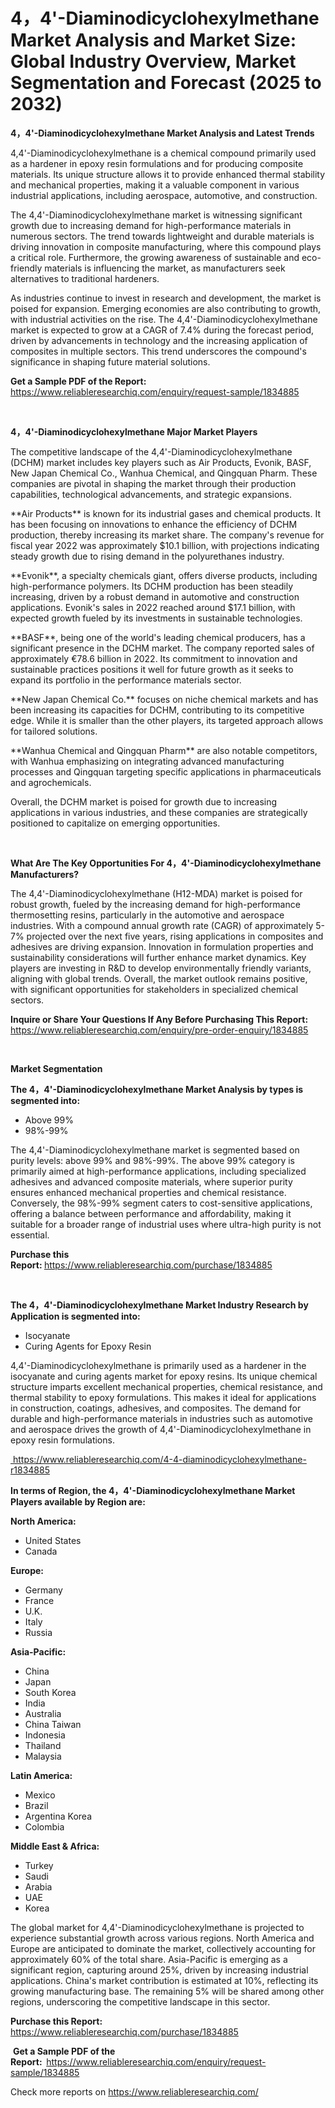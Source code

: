 <p><h1>4，4'-Diaminodicyclohexylmethane Market Analysis and Market Size: Global Industry Overview, Market Segmentation and Forecast (2025 to 2032)</h1></p><p><strong>4，4'-Diaminodicyclohexylmethane Market Analysis and Latest Trends</strong></p>
<p><p>4,4'-Diaminodicyclohexylmethane is a chemical compound primarily used as a hardener in epoxy resin formulations and for producing composite materials. Its unique structure allows it to provide enhanced thermal stability and mechanical properties, making it a valuable component in various industrial applications, including aerospace, automotive, and construction.</p><p>The 4,4'-Diaminodicyclohexylmethane market is witnessing significant growth due to increasing demand for high-performance materials in numerous sectors. The trend towards lightweight and durable materials is driving innovation in composite manufacturing, where this compound plays a critical role. Furthermore, the growing awareness of sustainable and eco-friendly materials is influencing the market, as manufacturers seek alternatives to traditional hardeners.</p><p>As industries continue to invest in research and development, the market is poised for expansion. Emerging economies are also contributing to growth, with industrial activities on the rise. The 4,4'-Diaminodicyclohexylmethane market is expected to grow at a CAGR of 7.4% during the forecast period, driven by advancements in technology and the increasing application of composites in multiple sectors. This trend underscores the compound's significance in shaping future material solutions.</p></p>
<p><strong>Get a Sample PDF of the Report:&nbsp;</strong> <a href="https://www.reliableresearchiq.com/enquiry/request-sample/1834885?utm_campaign=3048&utm_medium=2&utm_source=Github&utm_content=ia&utm_term=26032025&utm_id=44-diaminodicyclohexylmethane">https://www.reliableresearchiq.com/enquiry/request-sample/1834885</a></p>
<p>&nbsp;</p>
<p><strong>4，4'-Diaminodicyclohexylmethane Major Market Players</strong></p>
<p><p>The competitive landscape of the 4,4'-Diaminodicyclohexylmethane (DCHM) market includes key players such as Air Products, Evonik, BASF, New Japan Chemical Co., Wanhua Chemical, and Qingquan Pharm. These companies are pivotal in shaping the market through their production capabilities, technological advancements, and strategic expansions.</p><p>**Air Products** is known for its industrial gases and chemical products. It has been focusing on innovations to enhance the efficiency of DCHM production, thereby increasing its market share. The company's revenue for fiscal year 2022 was approximately $10.1 billion, with projections indicating steady growth due to rising demand in the polyurethanes industry.</p><p>**Evonik**, a specialty chemicals giant, offers diverse products, including high-performance polymers. Its DCHM production has been steadily increasing, driven by a robust demand in automotive and construction applications. Evonik's sales in 2022 reached around $17.1 billion, with expected growth fueled by its investments in sustainable technologies.</p><p>**BASF**, being one of the world's leading chemical producers, has a significant presence in the DCHM market. The company reported sales of approximately €78.6 billion in 2022. Its commitment to innovation and sustainable practices positions it well for future growth as it seeks to expand its portfolio in the performance materials sector.</p><p>**New Japan Chemical Co.** focuses on niche chemical markets and has been increasing its capacities for DCHM, contributing to its competitive edge. While it is smaller than the other players, its targeted approach allows for tailored solutions.</p><p>**Wanhua Chemical and Qingquan Pharm** are also notable competitors, with Wanhua emphasizing on integrating advanced manufacturing processes and Qingquan targeting specific applications in pharmaceuticals and agrochemicals.</p><p>Overall, the DCHM market is poised for growth due to increasing applications in various industries, and these companies are strategically positioned to capitalize on emerging opportunities.</p></p>
<p>&nbsp;</p>
<p><strong>What Are The Key Opportunities For 4，4'-Diaminodicyclohexylmethane Manufacturers?</strong></p>
<p><p>The 4,4'-Diaminodicyclohexylmethane (H12-MDA) market is poised for robust growth, fueled by the increasing demand for high-performance thermosetting resins, particularly in the automotive and aerospace industries. With a compound annual growth rate (CAGR) of approximately 5-7% projected over the next five years, rising applications in composites and adhesives are driving expansion. Innovation in formulation properties and sustainability considerations will further enhance market dynamics. Key players are investing in R&D to develop environmentally friendly variants, aligning with global trends. Overall, the market outlook remains positive, with significant opportunities for stakeholders in specialized chemical sectors.</p></p>
<p><strong>Inquire or Share Your Questions If Any Before Purchasing This Report:</strong> <a href="https://www.reliableresearchiq.com/enquiry/pre-order-enquiry/1834885?utm_campaign=3048&utm_medium=2&utm_source=Github&utm_content=ia&utm_term=26032025&utm_id=44-diaminodicyclohexylmethane">https://www.reliableresearchiq.com/enquiry/pre-order-enquiry/1834885</a></p>
<p>&nbsp;</p>
<p><strong>Market Segmentation</strong></p>
<p><strong>The 4，4'-Diaminodicyclohexylmethane Market Analysis by types is segmented into:</strong></p>
<p><ul><li>Above 99%</li><li>98%-99%</li></ul></p>
<p><p>The 4,4'-Diaminodicyclohexylmethane market is segmented based on purity levels: above 99% and 98%-99%. The above 99% category is primarily aimed at high-performance applications, including specialized adhesives and advanced composite materials, where superior purity ensures enhanced mechanical properties and chemical resistance. Conversely, the 98%-99% segment caters to cost-sensitive applications, offering a balance between performance and affordability, making it suitable for a broader range of industrial uses where ultra-high purity is not essential.</p></p>
<p><strong>Purchase this Report:&nbsp;</strong><a href="https://www.reliableresearchiq.com/purchase/1834885?utm_campaign=3048&utm_medium=2&utm_source=Github&utm_content=ia&utm_term=26032025&utm_id=44-diaminodicyclohexylmethane">https://www.reliableresearchiq.com/purchase/1834885</a></p>
<p>&nbsp;</p>
<p><strong>The 4，4'-Diaminodicyclohexylmethane Market Industry Research by Application is segmented into:</strong></p>
<p><ul><li>Isocyanate</li><li>Curing Agents for Epoxy Resin</li></ul></p>
<p><p>4,4'-Diaminodicyclohexylmethane is primarily used as a hardener in the isocyanate and curing agents market for epoxy resins. Its unique chemical structure imparts excellent mechanical properties, chemical resistance, and thermal stability to epoxy formulations. This makes it ideal for applications in construction, coatings, adhesives, and composites. The demand for durable and high-performance materials in industries such as automotive and aerospace drives the growth of 4,4'-Diaminodicyclohexylmethane in epoxy resin formulations.</p></p>
<p><a href="https://www.reliableresearchiq.com/4-4-diaminodicyclohexylmethane-r1834885?utm_campaign=3048&utm_medium=2&utm_source=Github&utm_content=ia&utm_term=26032025&utm_id=44-diaminodicyclohexylmethane">&nbsp;https://www.reliableresearchiq.com/4-4-diaminodicyclohexylmethane-r1834885</a></p>
<p><strong>In terms of Region, the 4，4'-Diaminodicyclohexylmethane Market Players available by Region are:</strong></p>
<p>
    <p> <strong> North America: </strong>
        <ul>
            <li>United States</li>
            <li>Canada</li>
        </ul>
        </p> 
    <p> <strong> Europe: </strong>
        <ul>
            <li>Germany</li>
            <li>France</li>
            <li>U.K.</li>
            <li>Italy</li>
            <li>Russia</li>
        </ul>
        </p> 
    <p> <strong> Asia-Pacific: </strong>
        <ul>
            <li>China</li>
            <li>Japan</li>
            <li>South Korea</li>
            <li>India</li>
            <li>Australia</li>
            <li>China Taiwan</li>
            <li>Indonesia</li>
            <li>Thailand</li>
            <li>Malaysia</li>
        </ul>
        </p> 
    <p> <strong> Latin America: </strong>
        <ul>
            <li>Mexico</li>
            <li>Brazil</li>
            <li>Argentina Korea</li>
            <li>Colombia</li>
        </ul>
        </p> 
    <p> <strong> Middle East & Africa: </strong>
        <ul>
            <li>Turkey</li>
            <li>Saudi</li>
            <li>Arabia</li>
            <li>UAE</li>
            <li>Korea</li>
        </ul>
    </p>
    </p>
<p><p>The global market for 4,4'-Diaminodicyclohexylmethane is projected to experience substantial growth across various regions. North America and Europe are anticipated to dominate the market, collectively accounting for approximately 60% of the total share. Asia-Pacific is emerging as a significant region, capturing around 25%, driven by increasing industrial applications. China's market contribution is estimated at 10%, reflecting its growing manufacturing base. The remaining 5% will be shared among other regions, underscoring the competitive landscape in this sector.</p></p>
<p><strong>Purchase this Report: </strong><a href="https://www.reliableresearchiq.com/purchase/1834885?utm_campaign=3048&utm_medium=2&utm_source=Github&utm_content=ia&utm_term=26032025&utm_id=44-diaminodicyclohexylmethane">https://www.reliableresearchiq.com/purchase/1834885</a></p>
<p>&nbsp;<strong>Get a Sample PDF of the Report:&nbsp;&nbsp;</strong><a href="https://www.reliableresearchiq.com/enquiry/request-sample/1834885?utm_campaign=3048&utm_medium=2&utm_source=Github&utm_content=ia&utm_term=26032025&utm_id=44-diaminodicyclohexylmethane">https://www.reliableresearchiq.com/enquiry/request-sample/1834885</a></p>
<p><strong></strong></p>
<p>Check more reports on <a href="https://www.reliableresearchiq.com/?utm_campaign=3048&utm_medium=2&utm_source=Github&utm_content=ia&utm_term=26032025&utm_id=44-diaminodicyclohexylmethane">https://www.reliableresearchiq.com/</a></p>